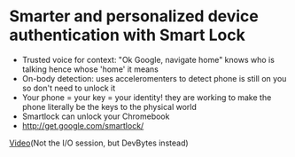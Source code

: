 # Smarter and personalized device authentication with Smart Lock

 - Trusted voice for context: "Ok Google, navigate home" knows who is talking hence whose 'home' it means
 - On-body detection: uses acceleromenters to detect phone is still on you so don't need to unlock it
 - Your phone = your key = your identity! they are working to make the phone literally be the keys to the physical world
 - Smartlock can unlock your Chromebook
 - http://get.google.com/smartlock/

[Video](https://www.youtube.com/watch?v=cY77sSctzec)(Not the I/O session, but DevBytes instead)